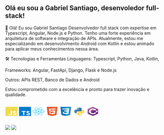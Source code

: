 


## Olá eu sou a Gabriel Santiago, desenvoledor full-stack!

👋 Olá! Eu sou Gabriel Santiago
Desenvolvedor full stack com expertise em Typescript, Angular, Node.js e Python. Tenho uma forte experiência em arquitetura de software e integração de APIs. Atualmente, estou me especializando em desenvolvimento Android com Kotlin e estou animado para aplicar meus conhecimentos nessa área.

🛠️ Tecnologias e Ferramentas
Linguagens: Typescript, Python, Java, Kotlin,

Frameworks: Angular, FastApi, Django, Flask e Node.js

Outros: APIs REST, Banco de Dados e Android

Estou comprometido com a excelência e pronto para trazer inovação e qualidade.

<div style="display: inline_block"><br>
  <img align="center" alt="Rafa-Js" height="30" width="40" src="https://raw.githubusercontent.com/devicons/devicon/master/icons/javascript/javascript-plain.svg">
  <img align="center" alt="Rafa-Ts" height="30" width="40" src="https://raw.githubusercontent.com/devicons/devicon/master/icons/typescript/typescript-plain.svg">
  <img align="center" alt="Rafa-React" height="30" width="40" src="https://raw.githubusercontent.com/devicons/devicon/master/icons/react/react-original.svg">
  <img align="center" alt="Rafa-HTML" height="30" width="40" src="https://raw.githubusercontent.com/devicons/devicon/master/icons/html5/html5-original.svg">
  <img align="center" alt="Rafa-CSS" height="30" width="40" src="https://raw.githubusercontent.com/devicons/devicon/master/icons/css3/css3-original.svg">
  <img align="center" alt="Rafa-Python" height="30" width="40" src="https://raw.githubusercontent.com/devicons/devicon/master/icons/python/python-original.svg">
  <img align="center" alt="Rafa-Csharp" height="30" width="40" src="https://raw.githubusercontent.com/devicons/devicon/master/icons/csharp/csharp-original.svg">
</div>
  
  ##
 
<div> 
  <a href = "mailto:gabriel.santiago.eno@gmail.com@gmail.com"><img src="https://img.shields.io/badge/-Gmail-%23333?style=for-the-badge&logo=gmail&logoColor=white" target="_blank"></a>
  <a href="https://www.linkedin.com/in/rafaella-ballerini-45875016a" target="_blank"><img src="https://linkedin.com/in/gabriel-santiago-moreno" target="_blank"></a> 
  
</div>
